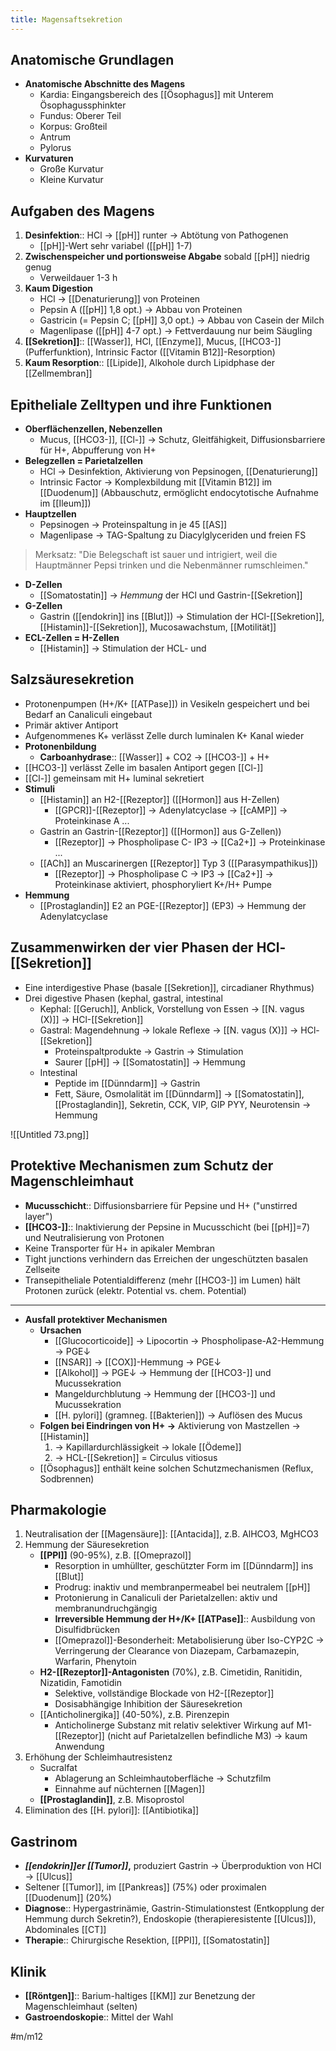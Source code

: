 ```yaml
---
title: Magensaftsekretion
---
```

## Anatomische Grundlagen

- **Anatomische Abschnitte des Magens**
    - Kardia: Eingangsbereich des [[Ösophagus]] mit Unterem Ösophagussphinkter
    - Fundus: Oberer Teil
    - Korpus: Großteil
    - Antrum
    - Pylorus
- **Kurvaturen**
    - Große Kurvatur
    - Kleine Kurvatur

## Aufgaben des Magens

1. **Desinfektion**:: HCl → [[pH]] runter → Abtötung von Pathogenen
    - [[pH]]-Wert sehr variabel ([[pH]] 1-7)
2. **Zwischenspeicher und portionsweise Abgabe** sobald [[pH]] niedrig genug
    - Verweildauer 1-3 h
3. **Kaum Digestion**
    - HCl → [[Denaturierung]] von Proteinen
    - Pepsin A ([[pH]] 1,8 opt.) → Abbau von Proteinen
    - Gastricin (= Pepsin C; [[pH]] 3,0 opt.) → Abbau von Casein der Milch
    - Magenlipase ([[pH]] 4-7 opt.) → Fettverdauung nur beim Säugling
4. **[[Sekretion]]**:: [[Wasser]], HCl, [[Enzyme]], Mucus, [[HCO3-]] (Pufferfunktion), Intrinsic Factor ([[Vitamin B12]]-Resorption)
5. **Kaum Resorption**:: [[Lipide]], Alkohole durch Lipidphase der [[Zellmembran]]

## Epitheliale Zelltypen und ihre Funktionen

- **Oberflächenzellen, Nebenzellen**
    - Mucus, [[HCO3-]], [[Cl-]] → Schutz, Gleitfähigkeit, Diffusionsbarriere für H+, Abpufferung von H+
- **Belegzellen = Parietalzellen**
    - HCl → Desinfektion, Aktivierung von Pepsinogen, [[Denaturierung]]
    - Intrinsic Factor → Komplexbildung mit [[Vitamin B12]] im [[Duodenum]] (Abbauschutz, ermöglicht endocytotische Aufnahme im [[Ileum]])
- **Hauptzellen**
    - Pepsinogen → Proteinspaltung in je 45 [[AS]]
    - Magenlipase → TAG-Spaltung zu Diacylglyceriden und freien FS

> Merksatz: "Die Belegschaft ist sauer und intrigiert, weil die Hauptmänner Pepsi trinken und die Nebenmänner rumschleimen."

- **D-Zellen**
    - [[Somatostatin]] → *Hemmung* der HCl und Gastrin-[[Sekretion]]
- **G-Zellen**
    - Gastrin ([[endokrin]] ins [[Blut]]) → Stimulation der HCl-[[Sekretion]], [[Histamin]]-[[Sekretion]], Mucosawachstum, [[Motilität]]
- **ECL-Zellen = H-Zellen**
    - [[Histamin]] → Stimulation der HCL- und

## Salzsäuresekretion

- Protonenpumpen (H+/K+ [[ATPase]]) in Vesikeln gespeichert und bei Bedarf an Canaliculi eingebaut
- Primär aktiver Antiport
- Aufgenommenes K+ verlässt Zelle durch luminalen K+ Kanal wieder
- **Protonenbildung**
    - **Carboanhydrase**:: [[Wasser]] + CO2 → [[HCO3-]] + H+
- [[HCO3-]] verlässt Zelle im basalen Antiport gegen [[Cl-]]
- [[Cl-]] gemeinsam mit H+ luminal sekretiert
- **Stimuli**
    - [[Histamin]] an H2-[[Rezeptor]] ([[Hormon]] aus H-Zellen)
        - [[GPCR]]-[[Rezeptor]] → Adenylatcyclase → [[cAMP]] → Proteinkinase A ...
    - Gastrin an Gastrin-[[Rezeptor]] ([[Hormon]] aus G-Zellen))
        - [[Rezeptor]] → Phospholipase C- IP3 → [[Ca2+]] → Proteinkinase ...
    - [[ACh]] an Muscarinergen [[Rezeptor]] Typ 3 ([[Parasympathikus]])
        - [[Rezeptor]] → Phospholipase C → IP3 → [[Ca2+]] → Proteinkinase aktiviert, phosphoryliert K+/H+ Pumpe
- **Hemmung**
    - [[Prostaglandin]] E2 an PGE-[[Rezeptor]] (EP3) → Hemmung der Adenylatcyclase

## Zusammenwirken der v**ier Phasen der HCl-[[Sekretion]]**

- Eine interdigestive Phase (basale [[Sekretion]], circadianer Rhythmus)
- Drei digestive Phasen (kephal, gastral, intestinal
    - Kephal: [[Geruch]], Anblick, Vorstellung von Essen → [[N. vagus (X)]] → HCl-[[Sekretion]]
    - Gastral: Magendehnung → lokale Reflexe → [[N. vagus (X)]] → HCl-[[Sekretion]]
        - Proteinspaltprodukte → Gastrin → Stimulation
        - Saurer [[pH]] → [[Somatostatin]] → Hemmung
    - Intestinal
        - Peptide im [[Dünndarm]] → Gastrin
        - Fett, Säure, Osmolalität im [[Dünndarm]] → [[Somatostatin]], [[Prostaglandin]], Sekretin, CCK, VIP, GIP PYY, Neurotensin → Hemmung

![[Untitled 73.png]]

## Protektive Mechanismen zum Schutz der Magenschleimhaut

- **Mucusschicht**:: Diffusionsbarriere für Pepsine und H+ ("unstirred layer")
- **[[HCO3-]]**:: Inaktivierung der Pepsine in Mucusschicht (bei [[pH]]=7) und Neutralisierung von Protonen
- Keine Transporter für H+ in apikaler Membran
- Tight junctions verhindern das Erreichen der ungeschützten basalen Zellseite
- Transepitheliale Potentialdifferenz (mehr [[HCO3-]] im Lumen) hält Protonen zurück (elektr. Potential vs. chem. Potential)


---

- **Ausfall protektiver Mechanismen**
    - **Ursachen**
        - [[Glucocorticoide]] → Lipocortin → Phospholipase-A2-Hemmung → PGE↓
        - [[NSAR]] → [[COX]]-Hemmung → PGE↓
        - [[Alkohol]] → PGE↓ → Hemmung der [[HCO3-]] und Mucussekration
        - Mangeldurchblutung → Hemmung der [[HCO3-]] und Mucussekration
        - [[H. pylori]] (gramneg. [[Bakterien]]) → Auflösen des Mucus
    - **Folgen bei Eindringen von H+ →** Aktivierung von Mastzellen → [[Histamin]]
        1. → Kapillardurchlässigkeit → lokale [[Ödeme]]
        2. → HCL-[[Sekretion]] = Circulus vitiosus
    - [[Ösophagus]] enthält keine solchen Schutzmechanismen (Reflux, Sodbrennen)

## Pharmakologie

1. Neutralisation der [[Magensäure]]: [[Antacida]], z.B. AlHCO3, MgHCO3
2. Hemmung der Säuresekretion
    - **[[PPI]]** (90-95%), z.B. [[Omeprazol]]
        - Resorption in umhüllter, geschützter Form im [[Dünndarm]] ins [[Blut]]
        - Prodrug: inaktiv und membranpermeabel bei neutralem [[pH]]
        - Protonierung in Canaliculi der Parietalzellen: aktiv und membranundruchgängig
        - **Irreversible Hemmung der H+/K+ [[ATPase]]**:: Ausbildung von Disulfidbrücken
        - [[Omeprazol]]-Besonderheit: Metabolisierung über Iso-CYP2C → Verringerung der Clearance von Diazepam, Carbamazepin, Warfarin, Phenytoin
    - **H2-[[Rezeptor]]-Antagonisten** (70%), z.B. Cimetidin, Ranitidin, Nizatidin, Famotidin
        - Selektive, vollständige Blockade von H2-[[Rezeptor]]
        - Dosisabhängige Inhibition der Säuresekretion
    - [[Anticholinergika]] (40-50%), z.B. Pirenzepin
        - Anticholinerge Substanz mit relativ selektiver Wirkung auf M1-[[Rezeptor]] (nicht auf Parietalzellen befindliche M3) → kaum Anwendung
3. Erhöhung der Schleimhautresistenz
    - Sucralfat
        - Ablagerung an Schleimhautoberfläche → Schutzfilm
        - Einnahme auf nüchternen [[Magen]]
    - **[[Prostaglandin]]**, z.B. Misoprostol
4. Elimination des [[H. pylori]]: [[Antibiotika]]

## Gastrinom

- ***[[endokrin]]er [[Tumor]]*,** produziert Gastrin → Überproduktion von HCl → [[Ulcus]]
- Seltener [[Tumor]], im [[Pankreas]] (75%) oder proximalen [[Duodenum]] (20%)
- **Diagnose**:: Hypergastrinämie, Gastrin-Stimulationstest (Entkopplung der Hemmung durch Sekretin?), Endoskopie (therapieresistente [[Ulcus]]), Abdominales [[CT]]
- **Therapie**:: Chirurgische Resektion, [[PPI]], [[Somatostatin]]

## Klinik

- **[[Röntgen]]**:: Barium-haltiges [[KM]] zur Benetzung der Magenschleimhaut (selten)
- **Gastroendoskopie**:: Mittel der Wahl

#m/m12